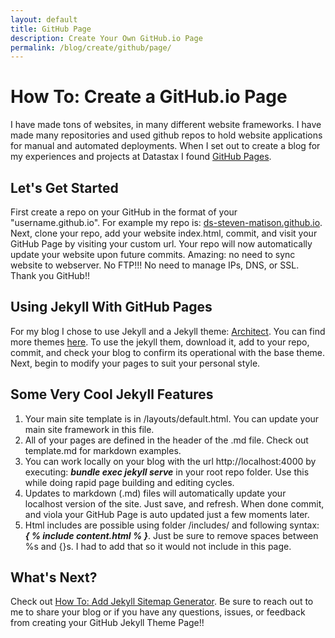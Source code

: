 ```yaml
---
layout: default
title: GitHub Page
description: Create Your Own GitHub.io Page
permalink: /blog/create/github/page/
---
```


# How To: Create a GitHub.io Page
I have made tons of websites, in many different website frameworks.  I have made many repositories and used github repos to hold website applications for manual and automated deployments.  When I set out to create a blog for my experiences and projects at Datastax I found [GitHub Pages](https://pages.github.com/).

## Let's Get Started

First create a repo on your GitHub in the format of your "username.github.io".  For example my repo is: [ds-steven-matison.github.io](https://github.com/ds-steven-matison/ds-steven-matison.github.io). Next, clone your repo, add your website index.html, commit, and visit your GitHub Page by visiting your custom url.  Your repo will now automatically update your website upon future commits.  Amazing: no need to sync website to webserver.  No FTP!!! No need to manage IPs, DNS, or SSL.  Thank you GitHub!!

## Using Jekyll With GitHub Pages

For my blog I chose to use Jekyll and a Jekyll theme: [Architect](https://jekyllthemes.io/theme/architect-theme).   You can find more themes [here](https://jekyllthemes.io/github-pages-themes).   To use the jekyll them, download it, add to your repo, commit, and check your blog to confirm its operational with the base theme.  Next, begin to modify your pages to suit your personal style.

## Some Very Cool Jekyll Features

1.  Your main site template is in /layouts/default.html.  You can update your main site framework in this file.
2.  All of your pages are defined in the header of the .md file.  Check out template.md for markdown examples.
3.  You can work locally on your blog with the url http://localhost:4000 by executing: <b><i>bundle exec jekyll serve</i></b> in your root repo folder.  Use this while doing rapid page building and editing cycles.
4.  Updates to markdown (.md) files will automatically update your localhost version of the site.  Just save, and refresh.  When done commit, and viola your GitHub Page is auto updated just a few moments later.
5.  Html includes are possible using folder /includes/ and following syntax: <b><i>{ % include content.html % }</i></b>. Just be sure to remove spaces between %s and {}s.  I had to add that so it would not include in this page.


## What's Next?

Check out [How To: Add Jekyll Sitemap Generator](/blog/jekyll/sitemap/).  Be sure to reach out to me to share your blog or if you have any questions, issues, or feedback from creating your GitHub Jekyll Theme Page!!  